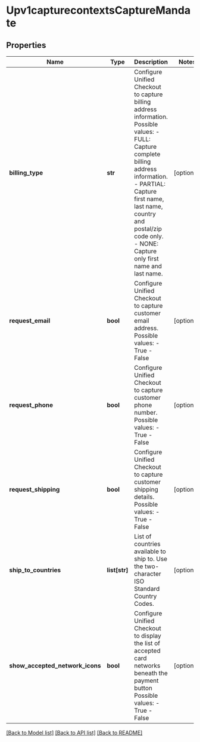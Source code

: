 # Upv1capturecontextsCaptureMandate

## Properties
Name | Type | Description | Notes
------------ | ------------- | ------------- | -------------
**billing_type** | **str** | Configure Unified Checkout to capture billing address information.  Possible values: - FULL: Capture complete billing address information. - PARTIAL: Capture first name, last name, country and postal/zip code only. - NONE: Capture only first name and last name.  | [optional] 
**request_email** | **bool** | Configure Unified Checkout to capture customer email address.  Possible values:  - True  - False  | [optional] 
**request_phone** | **bool** | Configure Unified Checkout to capture customer phone number.  Possible values: - True - False  | [optional] 
**request_shipping** | **bool** | Configure Unified Checkout to capture customer shipping details.  Possible values: - True - False  | [optional] 
**ship_to_countries** | **list[str]** | List of countries available to ship to.   Use the two-character ISO Standard Country Codes.  | [optional] 
**show_accepted_network_icons** | **bool** | Configure Unified Checkout to display the list of accepted card networks beneath the payment button  Possible values: - True - False  | [optional] 

[[Back to Model list]](../README.md#documentation-for-models) [[Back to API list]](../README.md#documentation-for-api-endpoints) [[Back to README]](../README.md)


